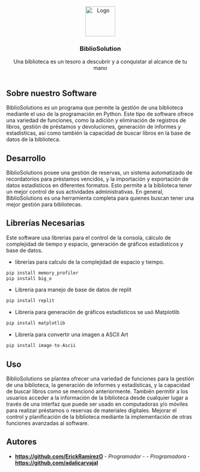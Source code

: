 <br/>
<p align="center">
  <a href="https://github.com/ShaanCoding/BiblioSolution">
    <img src="https://cdn-icons-png.flaticon.com/512/732/732397.png" alt="Logo" width="80" height="80">
  </a>

  <h3 align="center">BiblioSolution</h3>

  <p align="center">
    Una biblioteca es un tesoro a descubrir y a conquistar al alcance de tu mano 
    <br/>
    <br/>
  </p>
</p>



## Sobre nuestro Software

BiblioSolutions es un programa que permite la gestión de una biblioteca mediante el uso de la programación en Python. Este tipo de software ofrece una variedad de funciones, como la adición y eliminación de registros de libros, gestión de préstamos y devoluciones, generación de informes y estadísticas, así como también la capacidad de buscar libros en la base de datos de la biblioteca.


## Desarrollo 

BiblioSolutions posee una gestión de reservas, un sistema automatizado de recordatorios para préstamos vencidos, y la importación y exportación de datos estadísticos en diferentes formatos. Esto permite a la biblioteca tener un mejor control de sus actividades administrativas. En general, BiblioSolutions es una herramienta completa para quienes buscan tener una mejor gestión para bibliotecas.

## Librerías Necesarias 

Este software usa librerias para el control de la consola, cálculo de complejidad de tiempo y espacio, generación de gráficos estadísticos y base de datos.

* librerías para calculo de la complejidad de espacio y tiempo.

```py
pip install memory_profiler
pip install big_o
```

* Librería para manejo de base de datos de replit

```py
pip install replit
```

* Librería para generación de gráficos estadísticos se usó Matplotlib
```py
pip install matplotlib
```
* Librería para convertir una imagen a ASCII Art
```py
pip install image-to-Ascii
```



## Uso

BiblioSolutions se plantea ofrecer una variedad de funciones para la gestión de una biblioteca, la generación de informes y estadísticas, y la capacidad de buscar libros como se mencionó anteriormente. También permitir a los usuarios acceder a la información de la biblioteca desde cualquier lugar a través de una interfaz que puede ser usado en computadoras y/o móviles para realizar préstamos o reservas de materiales digitales. Mejorar el control y planificación de la biblioteca mediante la implementación de otras funciones avanzadas al software.

## Autores

* **https://github.com/ErickRamirezO** - *Programador* - - *Programadora* - **https://github.com/adalicarvajal**
